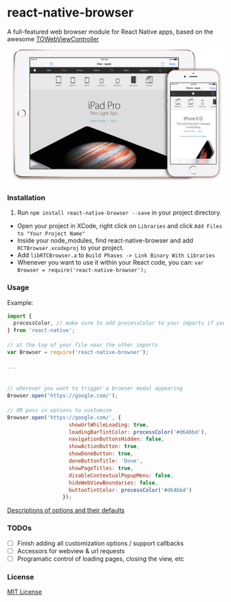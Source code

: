 # react-native-browser
A full-featured web browser module for React Native apps, based on the awesome [TOWebViewController](https://github.com/TimOliver/TOWebViewController)

![TOWebViewController](screenshot.jpg)

### Installation

1. Run `npm install react-native-browser --save` in your project directory.
- Open your project in XCode, right click on `Libraries` and click `Add Files to "Your Project Name"`
- Inside your node_modules, find react-native-browser and add `RCTBrowser.xcodeproj` to your project.
- Add `libRTCBrowser.a` to `Build Phases -> Link Binary With Libraries`
- Whenever you want to use it within your React code, you can: `var Browser = require('react-native-browser');`

### Usage

Example:

```js
import {
  processColor, // make sure to add processColor to your imports if you want to use hex colors as shown below
} from 'react-native';

// at the top of your file near the other imports
var Browser = require('react-native-browser');

...


// wherever you want to trigger a browser modal appearing
Browser.open('https://google.com/');

// OR pass in options to customize
Browser.open('https://google.com/', {
                    showUrlWhileLoading: true,
                    loadingBarTintColor: processColor('#d64bbd'),
                    navigationButtonsHidden: false,
                    showActionButton: true,
                    showDoneButton: true,
                    doneButtonTitle: 'Done',
                    showPageTitles: true,
                    disableContextualPopupMenu: false,
                    hideWebViewBoundaries: false,
                    buttonTintColor: processColor('#d64bbd')
                  });
```

[Descriptions of options and their defaults](https://github.com/TimOliver/TOWebViewController/blob/master/TOWebViewController/TOWebViewController.h)

### TODOs

- [ ] Finish adding all customization options / support callbacks
- [ ] Accessors for webview & url requests
- [ ] Programatic control of loading pages, closing the view, etc

### License

[MIT License](https://github.com/PrestoDoctor/react-native-browser/blob/master/LICENSE)
